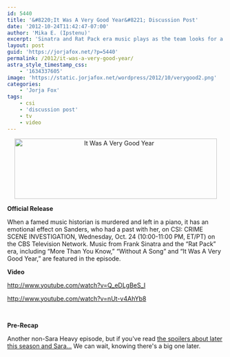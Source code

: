 ```yaml
---
id: 5440
title: '&#8220;It Was A Very Good Year&#8221; Discussion Post'
date: '2012-10-24T11:42:47-07:00'
author: 'Mika E. (Ipstenu)'
excerpt: 'Sinatra and Rat Pack era music plays as the team looks for a killer!'
layout: post
guid: 'https://jorjafox.net/?p=5440'
permalink: /2012/it-was-a-very-good-year/
astra_style_timestamp_css:
    - '1634337605'
image: 'https://static.jorjafox.net/wordpress/2012/10/verygood2.png'
categories:
    - 'Jorja Fox'
tags:
    - csi
    - 'discussion post'
    - tv
    - video
---
```


<p style="text-align: center;"><img class="size-archive-thumbnail wp-image-5443 aligncenter" title="It Was A Very Good Year" src="//static.jorjafox.net/wordpress/2012/10/verygood2-470x140.png" alt="It Was A Very Good Year" width="470" height="140" /></p>

<strong>Official Release</strong>

When a famed music historian is murdered and left in a piano, it has an emotional effect on Sanders, who had a past with her, on CSI: CRIME SCENE INVESTIGATION, Wednesday, Oct. 24 (10:00-11:00 PM, ET/PT) on the CBS Television Network.  Music from Frank Sinatra and the “Rat Pack” era, including “More Than You Know,” “Without A Song” and “It Was A Very Good Year,” are featured in the episode.

<strong>Video</strong>

http://www.youtube.com/watch?v=Q_eDLgBeS_I

http://www.youtube.com/watch?v=nUt-v4AhYb8

&nbsp;

<strong>Pre-Recap</strong>

Another non-Sara Heavy episode, but if you've read <a title="CSI Spoilers Spark Terror…" href="https://jorjafox.net/2012/csi-spoilers-spark-terror/">the spoilers about later this season and Sara...</a> We can wait, knowing there's a big one later.